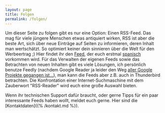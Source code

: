 ```yaml
---
layout: page
title: Folgen
permalink: /folgen/
---
```


Um dieser Seite zu folgen gibt es nur eine Option: Einen RSS-Feed. Das mag für viele jüngere Menschen etwas antiquiert wirken, RSS ist aber die beste Art, sich über neue Einträge auf Seiten zu informieren, deren Inhalt man wertschätzt. So optimiert keiner dein sinnieren über die Welt für den Werbeertrag ;)
Hier findet ihr den [Feed](https://konzerterlebnisberichte.github.io/feed.xml), der euch erstmal [spanisch](https://de.wikipedia.org/wiki/Extensible_Markup_Language) vorkommen wird. Für das Verwalten der eigenen Feeds sowie das Betrachten von neuen Inhalten gibt es viele Lösungen, ich persönlich benutze Feedly (nachdem Google Reader ja leider den Weg [aller Google Projekte gegangen ist...](https://killedbygoogle.com/)), man kann die Feeds aber z.B. auch in Thunderbird betrachten. Die Konfrontation einer Internet-Suchmaschine mit dem Zauberwort "RSS-Reader" wird euch eine große Auswahl bieten. 

Wenn ihr technischen Support dafür braucht, oder gerne Tipps für ein paar interessante Feeds haben wollt, meldet euch gerne. Hier sind die [Kontaktdaten]({% /kontakt.md %}).